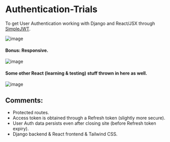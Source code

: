 # Authentication-Trials

To get User Authentication working with Django and React/JSX through [SimpleJWT](https://django-rest-framework-simplejwt.readthedocs.io/en/latest/ "SimpleJWT Documentation").

![image](https://user-images.githubusercontent.com/31612100/209422533-a688de71-4ad9-45fd-85e7-8d8450dfceca.png)

#### Bonus: Responsive.

![image](https://user-images.githubusercontent.com/31612100/209422588-5ab69d21-2afe-4bcd-bdf1-39fee38c6652.png)

#### Some other React (learning & testing) stuff thrown in here as well.
![image](https://user-images.githubusercontent.com/31612100/209455603-4da130e7-1b87-45ca-83ac-24284fd3e780.png)


## Comments:

-   Protected routes.
-   Access token is obtained through a Refresh token (slightly more secure).
-   User Auth data persists even after closing site (before Refresh token expiry).
-   Django backend & React frontend & Tailwind CSS.
